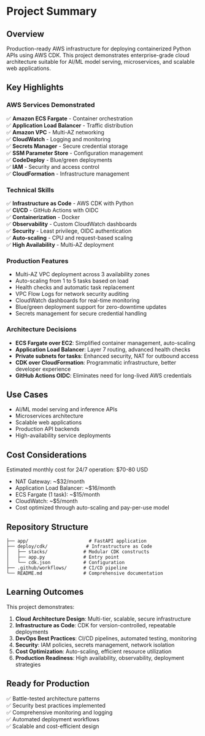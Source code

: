 # Project Summary

## Overview
Production-ready AWS infrastructure for deploying containerized Python APIs using AWS CDK. This project demonstrates enterprise-grade cloud architecture suitable for AI/ML model serving, microservices, and scalable web applications.

## Key Highlights

### AWS Services Demonstrated
✅ **Amazon ECS Fargate** - Container orchestration  
✅ **Application Load Balancer** - Traffic distribution  
✅ **Amazon VPC** - Multi-AZ networking  
✅ **CloudWatch** - Logging and monitoring  
✅ **Secrets Manager** - Secure credential storage  
✅ **SSM Parameter Store** - Configuration management  
✅ **CodeDeploy** - Blue/green deployments  
✅ **IAM** - Security and access control  
✅ **CloudFormation** - Infrastructure management  

### Technical Skills
✅ **Infrastructure as Code** - AWS CDK with Python  
✅ **CI/CD** - GitHub Actions with OIDC  
✅ **Containerization** - Docker  
✅ **Observability** - Custom CloudWatch dashboards  
✅ **Security** - Least privilege, OIDC authentication  
✅ **Auto-scaling** - CPU and request-based scaling  
✅ **High Availability** - Multi-AZ deployment  

### Production Features
- Multi-AZ VPC deployment across 3 availability zones
- Auto-scaling from 1 to 5 tasks based on load
- Health checks and automatic task replacement
- VPC Flow Logs for network security auditing
- CloudWatch dashboards for real-time monitoring
- Blue/green deployment support for zero-downtime updates
- Secrets management for secure credential handling

### Architecture Decisions
- **ECS Fargate over EC2**: Simplified container management, auto-scaling
- **Application Load Balancer**: Layer 7 routing, advanced health checks
- **Private subnets for tasks**: Enhanced security, NAT for outbound access
- **CDK over CloudFormation**: Programmatic infrastructure, better developer experience
- **GitHub Actions OIDC**: Eliminates need for long-lived AWS credentials

## Use Cases
- AI/ML model serving and inference APIs
- Microservices architecture
- Scalable web applications
- Production API backends
- High-availability service deployments

## Cost Considerations
Estimated monthly cost for 24/7 operation: $70-80 USD
- NAT Gateway: ~$32/month
- Application Load Balancer: ~$16/month
- ECS Fargate (1 task): ~$15/month
- CloudWatch: ~$5/month
- Cost optimized through auto-scaling and pay-per-use model

## Repository Structure
```
├── app/                      # FastAPI application
├── deploy/cdk/              # Infrastructure as Code
│   ├── stacks/             # Modular CDK constructs
│   ├── app.py              # Entry point
│   └── cdk.json            # Configuration
├── .github/workflows/      # CI/CD pipeline
└── README.md               # Comprehensive documentation
```

## Learning Outcomes
This project demonstrates:
1. **Cloud Architecture Design**: Multi-tier, scalable, secure infrastructure
2. **Infrastructure as Code**: CDK for version-controlled, repeatable deployments
3. **DevOps Best Practices**: CI/CD pipelines, automated testing, monitoring
4. **Security**: IAM policies, secrets management, network isolation
5. **Cost Optimization**: Auto-scaling, efficient resource utilization
6. **Production Readiness**: High availability, observability, deployment strategies

## Ready for Production
✅ Battle-tested architecture patterns  
✅ Security best practices implemented  
✅ Comprehensive monitoring and logging  
✅ Automated deployment workflows  
✅ Scalable and cost-efficient design  

